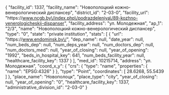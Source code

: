 {
    "facility_id": 1337,
    "facility_name": "Новополоцкий кожно-венерологический диспансер",
    "district_id": "2-03-0",
    "facility_url": "https:\/\/www.ncgb.by\/index.php\/podrazdeleniya\/89-kozhno-venerologicheskij-dispanser",
    "facility_address": "ул. Молодежная",
    "ap_1": "2\/3",
    "name": "Новополоцкий кожно-венерологический диспансер",
    "type": "0",
    "state": "private institution",
    "stats": [
        {
            "url": "https:\/\/www.endominsk.by\/",
            "dep_name": null,
            "date_year": null,
            "num_beds_dep": null,
            "num_deps_year": null,
            "num_doctors_dep": null,
            "num_doctors_med": null,
            "year_of_closing": null,
            "year_of_opening": "1992",
            "beds_in_hospital_key": 641,
            "num_beds_facility_year": null,
            "healthcare_facility_key": 1337
        }
    ],
    "med_id": 10215714,
    "address": "ул. Молодежная",
    "coord_x_y": {
        "crs": {
            "type": "name",
            "properties": {
                "name": "EPSG:4326"
            }
        },
        "type": "Point",
        "coordinates": [
            28.6268,
            55.5439
        ]
    },
    "place_name": "Новополоцк",
    "place_type": "city",
    "year_of_closing": null,
    "year_of_opening": "0",
    "healthcare_facility_key": 1337,
    "administrative_division_id": "2-03-0"
}